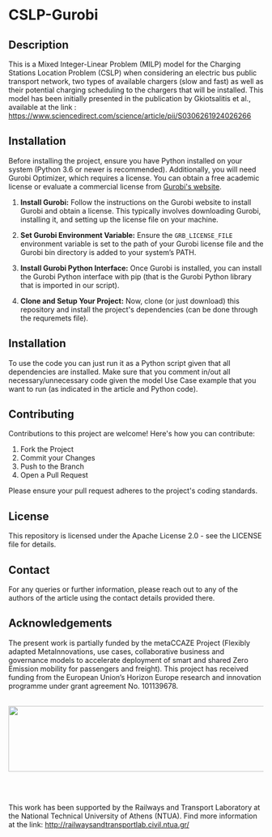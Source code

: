 # CSLP-Gurobi

## Description

This is a Mixed Integer-Linear Problem (MILP) model for the Charging Stations Location Problem (CSLP) when considering an electric bus public transport network, two types of available chargers (slow and fast) as well as their potential charging scheduling to the chargers that will be installed. This model has been initially presented in the publication by Gkiotsalitis et al., available at the link : https://www.sciencedirect.com/science/article/pii/S0306261924026266
  
## Installation

Before installing the project, ensure you have Python installed on your system (Python 3.6 or newer is recommended). Additionally, you will need Gurobi Optimizer, which requires a license. You can obtain a free academic license or evaluate a commercial license from [Gurobi's website](https://www.gurobi.com).

1. **Install Gurobi:** Follow the instructions on the Gurobi website to install Gurobi and obtain a license. This typically involves downloading Gurobi, installing it, and setting up the license file on your machine.

2. **Set Gurobi Environment Variable:** Ensure the `GRB_LICENSE_FILE` environment variable is set to the path of your Gurobi license file and the Gurobi bin directory is added to your system’s PATH.

3. **Install Gurobi Python Interface:** Once Gurobi is installed, you can install the Gurobi Python interface with pip (that is the Gurobi Python library that is imported in our script).

4. **Clone and Setup Your Project:** Now, clone (or just download) this repository and install the project's dependencies (can be done through the requremets file).

## Installation

To use the code you can just run it as a Python script given that all dependencies are installed. Make sure that you comment in/out all necessary/unnecessary code given the model Use Case example that you want to run (as indicated in the article and Python code).

## Contributing

Contributions to this project are welcome! Here's how you can contribute:

1. Fork the Project
2. Commit your Changes
3. Push to the Branch
4. Open a Pull Request

Please ensure your pull request adheres to the project's coding standards.

## License

This repository is licensed under the Apache License 2.0 - see the LICENSE file for details.

## Contact

For any queries or further information, please reach out to any of the authors of the article using the contact details provided there.

## Acknowledgements

The present work is partially funded by the metaCCAZE Project (Flexibly adapted MetaInnovations, use cases, collaborative business and governance models to accelerate deployment of smart and shared Zero Emission mobility for passengers and freight). This project has received funding from the European Union’s Horizon Europe research and innovation programme under grant agreement No. 101139678.

<br>

<img src="https://www.metaccaze-project.eu/wp-content/uploads/2024/02/metaCCAZE-Logo.svg" width="750" height="130">

<br><br>

This work has been supported by the Railways and Transport Laboratory at the National Technical University of Athens (NTUA).
Find more information at the link: http://railwaysandtransportlab.civil.ntua.gr/

<br>

